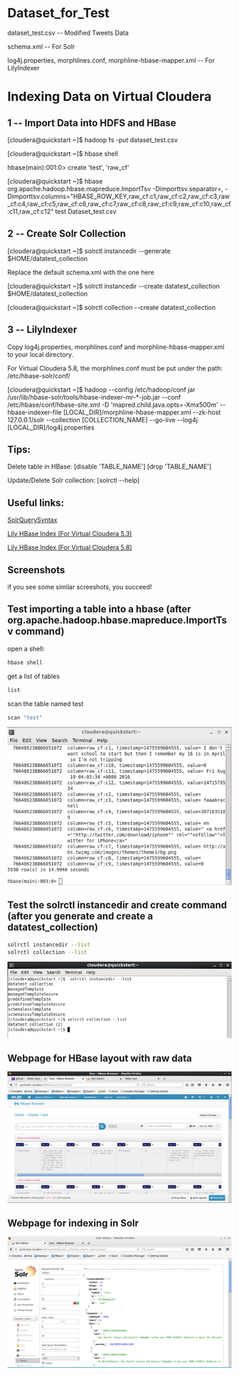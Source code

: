 # Dataset_for_Test

dataset_test.csv -- Modified Tweets Data

schema.xml -- For Solr

log4j.properties, morphlines.conf, morphline-hbase-mapper.xml -- For LilyIndexer

# Indexing Data on Virtual Cloudera

## 1 -- Import Data into HDFS and HBase

[cloudera@quickstart ~]$ hadoop fs -put dataset_test.csv

[cloudera@quickstart ~]$ hbase shell

hbase(main):001:0> create 'test', 'raw_cf'

[cloudera@quickstart ~]$ hbase org.apache.hadoop.hbase.mapreduce.ImportTsv -Dimporttsv.separator=,  -Dimporttsv.columns="HBASE_ROW_KEY,raw_cf:c1,raw_cf:c2,raw_cf:c3,raw_cf:c4,raw_cf:c5,raw_cf:c6,raw_cf:c7,raw_cf:c8,raw_cf:c9,raw_cf:c10,raw_cf:c11,raw_cf:c12" test Dataset_test.csv

## 2 -- Create Solr Collection

[cloudera@quickstart ~]$ solrctl instancedir --generate $HOME/datatest_collection

Replace the default schema.xml with the one here

[cloudera@quickstart ~]$ solrctl instancedir --create datatest_collection $HOME/datatest_collection

[cloudera@quickstart ~]$ solrctl collection --create datatest_collection

## 3 -- LilyIndexer

Copy log4j.properties, morphlines.conf and morphline-hbase-mapper.xml to your local directory.

For Virtual Cloudera 5.8, the morphlines.conf must be put under the path: /etc/hbase-solr/conf/

[cloudera@quickstart ~]$ hadoop --config /etc/hadoop/conf jar /usr/lib/hbase-solr/tools/hbase-indexer-mr-*-job.jar --conf /etc/hbase/conf/hbase-site.xml -D 'mapred.child.java.opts=-Xmx500m' --hbase-indexer-file [LOCAL_DIR]/morphline-hbase-mapper.xml --zk-host 127.0.0.1/solr --collection [COLLECTION_NAME] --go-live --log4j [LOCAL_DIR]/log4j.properties

## Tips:

Delete table in HBase: [disable 'TABLE_NAME'] [drop 'TABLE_NAME']

Update/Delete Solr collection: [solrctl --help]

## Useful links:

[SolrQuerySyntax](https://wiki.apache.org/solr/SolrQuerySyntax)

[Lily HBase Index (For Virtual Cloudera 5.3)](http://www.cloudera.com/documentation/enterprise/5-3-x/topics/search_hbase_batch_indexer.html)

[Lily HBase Index (For Virtual Cloudera 5.8)](http://www.cloudera.com/documentation/enterprise/latest/topics/search_hbase_batch_indexer.html)

## Screenshots
if you see some similar screeshots, you succeed!

## Test importing a table into a hbase (after org.apache.hadoop.hbase.mapreduce.ImportTsv command)
open a shell:
```bash
hbase shell
```

get a list of tables
```bash
list
```

scan the table named test
```bash
scan "test"
```
![myimage-alt-tag](https://github.com/CS5604SOLR/Dataset_for_Test/blob/master/screenshots/scan-finish.png)


## Test the solrctl instancedir and create command (after you generate and create a datatest_collection)
```bash
solrctl instancedir --list
solrctl collection --list
```
![myimage-alt-tag](https://github.com/CS5604SOLR/Dataset_for_Test/blob/master/screenshots/collection-list.png)


## Webpage for HBase layout with raw data
![myimage-alt-tag](https://github.com/CS5604SOLR/Dataset_for_Test/blob/master/screenshots/hbaselayout.png)

## Webpage for indexing in Solr
![myimage-alt-tag](https://github.com/CS5604SOLR/Dataset_for_Test/blob/master/screenshots/query.png)
